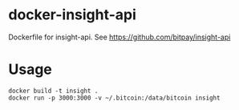 docker-insight-api
==================

Dockerfile for insight-api. See https://github.com/bitpay/insight-api

# Usage

```
docker build -t insight .
docker run -p 3000:3000 -v ~/.bitcoin:/data/bitcoin insight
```
